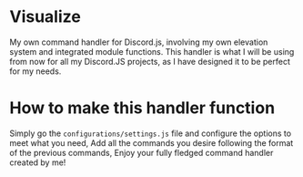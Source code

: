 # Visualize
My own command handler for Discord.js, involving my own elevation system and integrated module functions.
This handler is what I will be using from now for all my Discord.JS projects, as I have designed it to be perfect for my needs.

# How to make this handler function
Simply go the `configurations/settings.js` file and configure the options to meet what you need,
Add all the commands you desire following the format of the previous commands,
Enjoy your fully fledged command handler created by me!
